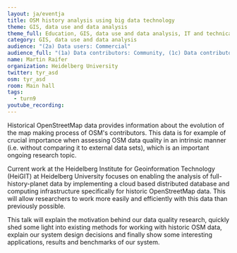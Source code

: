```yaml
---
layout: ja/eventja
title: OSM history analysis using big data technology
theme: GIS, data use and data analysis
theme_full: Education, GIS, data use and data analysis, IT and technical, operations
category: GIS, data use and data analysis
audience: "(2a) Data users: Commercial"
audience_full: "(1a) Data contributors: Community, (1c) Data contributors: Companies (data feedback, driven by need of data...), (2a) Data users: Commercial, (2b) Data users: Non-profit and public service, (2c) Data users: Personal"
name: Martin Raifer
organization: Heidelberg University
twitter: tyr_asd
osm: tyr_asd
room: Main hall
tags:
  - turn9
youtube_recording: 
---
```

Historical OpenStreetMap data provides information about the evolution of the map making process of OSM's contributors. This data is for example of crucial importance when assessing OSM data quality in an intrinsic manner (i.e. without comparing it to external data sets), which is an important ongoing research topic.

Current work at the Heidelberg Institute for Geoinformation Technology (HeiGIT) at Heidelberg University focuses on enabling the analysis of full-history-planet data by implementing a cloud based distributed database and computing infrastructure specifically for historic OpenStreetMap data. This will allow researchers to work more easily and efficiently with this data than previously possible.

This talk will explain the motivation behind our data quality research, quickly shed some light into existing methods for working with historic OSM data, explain our system design decisions and finally show some interesting applications, results and benchmarks of our system.

